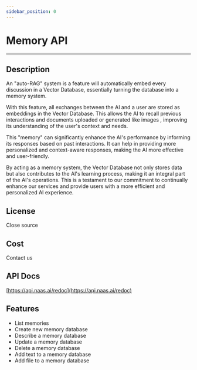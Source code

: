 ```yaml
---
sidebar_position: 0
---
```


# Memory API
---

## Description
An "auto-RAG" system is a feature will automatically embed every discussion in a Vector Database, essentially turning the database into a memory system.

With this feature, all exchanges between the AI and a user are stored as embeddings in the Vector Database. This allows the AI to recall previous interactions and documents uploaded or generated like images , improving its understanding of the user's context and needs.

This "memory" can significantly enhance the AI's performance by informing its responses based on past interactions. It can help in providing more personalized and context-aware responses, making the AI more effective and user-friendly.

By acting as a memory system, the Vector Database not only stores data but also contributes to the AI's learning process, making it an integral part of the AI's operations. This is a testament to our commitment to continually enhance our services and provide users with a more efficient and personalized AI experience.

## License
Close source

## Cost
Contact us

## API Docs
[https://api.naas.ai/redoc](https://api.naas.ai/redoc) 

## Features
* List memories
* Create new memory database
* Describe a memory database
* Update a memory database
* Delete a memory database
* Add text to a memory database
* Add file to a memory database

